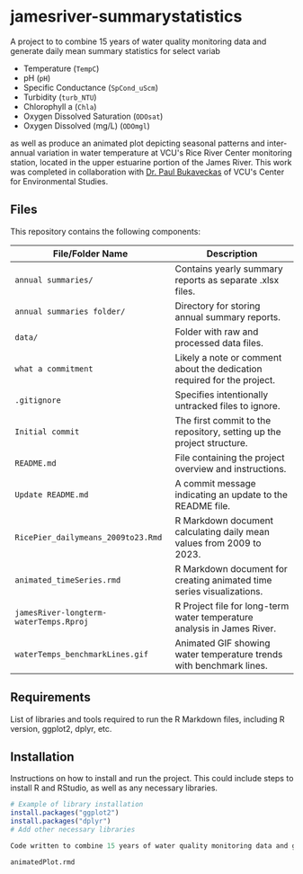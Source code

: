 # jamesriver-summarystatistics

A project to to combine 15 years of water quality monitoring data and generate daily mean summary statistics for select variab

* Temperature (`TempC`)
* pH (`pH`)
* Specific Conductance (`SpCond_uScm`)
* Turbidity (`turb_NTU`)
* Chlorophyll a (`Chla`)
* Oxygen Dissolved Saturation (`ODOsat`)
* Oxygen Dissolved (mg/L) (`ODOmgl`)

as well as produce an animated plot depicting seasonal patterns and inter-annual variation in water temperature at VCU's Rice River Center monitoring station, located in the upper estuarine portion of the James River. This work was completed in collaboration with [Dr. Paul Bukaveckas](https://blogs.vcu.edu/pabukaveckas/) of VCU's Center for Environmental Studies.

## Files

This repository contains the following components:

| File/Folder Name                 | Description                                                               |
|----------------------------------|---------------------------------------------------------------------------|
| `annual summaries/`              | Contains yearly summary reports as separate .xlsx files.                                          |
| `annual summaries folder/`       | Directory for storing annual summary reports.                             |
| `data/`                          | Folder with raw and processed data files.                                 |
| `what a commitment`              | Likely a note or comment about the dedication required for the project.   |
| `.gitignore`                     | Specifies intentionally untracked files to ignore.                        |
| `Initial commit`                 | The first commit to the repository, setting up the project structure.     |
| `README.md`                      | File containing the project overview and instructions.                    |
| `Update README.md`               | A commit message indicating an update to the README file.                 |
| `RicePier_dailymeans_2009to23.Rmd`| R Markdown document calculating daily mean values from 2009 to 2023.     |
| `animated_timeSeries.rmd`        | R Markdown document for creating animated time series visualizations.     |
| `jamesRiver-longterm-waterTemps.Rproj`| R Project file for long-term water temperature analysis in James River. |
| `waterTemps_benchmarkLines.gif`  | Animated GIF showing water temperature trends with benchmark lines.        |

## Requirements

List of libraries and tools required to run the R Markdown files, including R version, ggplot2, dplyr, etc.

## Installation

Instructions on how to install and run the project. This could include steps to install R and RStudio, as well as any necessary libraries.

```r
# Example of library installation
install.packages("ggplot2")
install.packages("dplyr")
# Add other necessary libraries

Code written to combine 15 years of water quality monitoring data and generate daily mean summary statistics for select variables.

animatedPlot.rmd 

